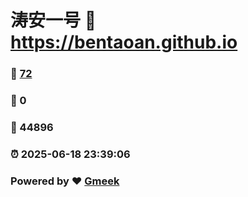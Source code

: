 # 涛安一号 :link: https://bentaoan.github.io 
### :page_facing_up: [72](https://bentaoan.github.io/tag.html) 
### :speech_balloon: 0 
### :hibiscus: 44896 
### :alarm_clock: 2025-06-18 23:39:06 
### Powered by :heart: [Gmeek](https://github.com/Meekdai/Gmeek)
